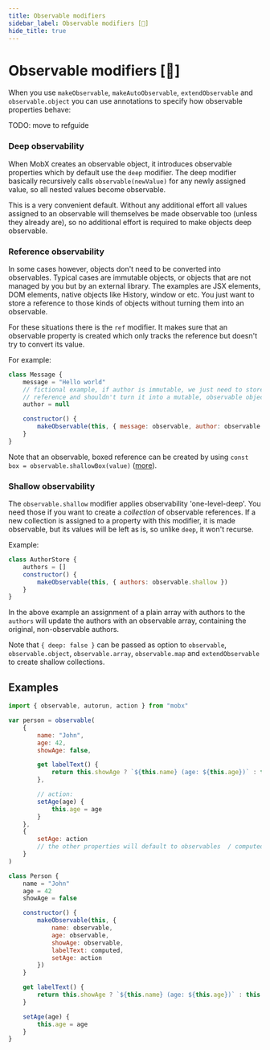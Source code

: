 ```yaml
---
title: Observable modifiers
sidebar_label: Observable modifiers [🚀]
hide_title: true
---
```


<script async type="text/javascript" src="//cdn.carbonads.com/carbon.js?serve=CEBD4KQ7&placement=mobxjsorg" id="_carbonads_js"></script>

# Observable modifiers [🚀]

When you use `makeObservable`, `makeAutoObservable`, `extendObservable` and `observable.object` you can use annotations to specify how observable properties behave:

TODO: move to refguide

### Deep observability

When MobX creates an observable object, it introduces observable properties which by default use the `deep` modifier. The deep modifier basically recursively calls `observable(newValue)` for any newly assigned value, so
all nested values become observable.

This is a very convenient default. Without any additional effort all values assigned to an observable will themselves be made observable too (unless they already are), so no additional effort is required to make objects deep observable.

### Reference observability

In some cases however, objects don't need to be converted into observables.
Typical cases are immutable objects, or objects that are not managed by you but by an external library. The examples are JSX elements, DOM elements, native objects like History, window or etc. You just want to store a reference to those kinds of objects without turning them into an observable.

For these situations there is the `ref` modifier. It makes sure that an observable property is created which only tracks the reference but doesn't try to convert its value.

For example:

```javascript
class Message {
    message = "Hello world"
    // fictional example, if author is immutable, we just need to store a
    // reference and shouldn't turn it into a mutable, observable object
    author = null

    constructor() {
        makeObservable(this, { message: observable, author: observable.ref })
    }
}
```

Note that an observable, boxed reference can be created by using `const box = observable.shallowBox(value)` ([more](api.md#observablebox)).

### Shallow observability

The `observable.shallow` modifier applies observability 'one-level-deep'. You need those if you want to create a _collection_ of observable references.
If a new collection is assigned to a property with this modifier, it is made observable, but its values will be left as is, so unlike `deep`, it won't recurse.

Example:

```javascript
class AuthorStore {
    authors = []
    constructor() {
        makeObservable(this, { authors: observable.shallow })
    }
}
```

In the above example an assignment of a plain array with authors to the `authors` will update the authors with an observable array, containing the original, non-observable authors.

Note that `{ deep: false }` can be passed as option to `observable`, `observable.object`, `observable.array`, `observable.map` and `extendObservable` to create shallow collections.

## Examples

```javascript
import { observable, autorun, action } from "mobx"

var person = observable(
    {
        name: "John",
        age: 42,
        showAge: false,

        get labelText() {
            return this.showAge ? `${this.name} (age: ${this.age})` : this.name
        },

        // action:
        setAge(age) {
            this.age = age
        }
    },
    {
        setAge: action
        // the other properties will default to observables  / computed
    }
)
```

```javascript
class Person {
    name = "John"
    age = 42
    showAge = false

    constructor() {
        makeObservable(this, {
            name: observable,
            age: observable,
            showAge: observable,
            labelText: computed,
            setAge: action
        })
    }

    get labelText() {
        return this.showAge ? `${this.name} (age: ${this.age})` : this.name
    }

    setAge(age) {
        this.age = age
    }
}
```
